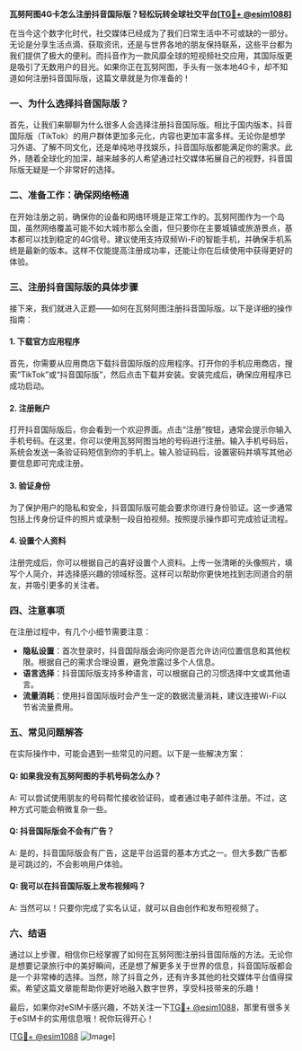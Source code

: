 **瓦努阿图4G卡怎么注册抖音国际版？轻松玩转全球社交平台[[TG💪+ @esim1088](https://t.me/s/esim1088)]**

在当今这个数字化时代，社交媒体已经成为了我们日常生活中不可或缺的一部分。无论是分享生活点滴、获取资讯，还是与世界各地的朋友保持联系，这些平台都为我们提供了极大的便利。而抖音作为一款风靡全球的短视频社交应用，其国际版更是吸引了无数用户的目光。如果你正在瓦努阿图，手头有一张本地4G卡，却不知道如何注册抖音国际版，这篇文章就是为你准备的！

### 一、为什么选择抖音国际版？

首先，让我们来聊聊为什么很多人会选择注册抖音国际版。相比于国内版本，抖音国际版（TikTok）的用户群体更加多元化，内容也更加丰富多样。无论你是想学习外语、了解不同文化，还是单纯地寻找娱乐，抖音国际版都能满足你的需求。此外，随着全球化的加深，越来越多的人希望通过社交媒体拓展自己的视野，抖音国际版无疑是一个非常好的选择。

### 二、准备工作：确保网络畅通

在开始注册之前，确保你的设备和网络环境是正常工作的。瓦努阿图作为一个岛国，虽然网络覆盖可能不如大城市那么全面，但只要你在主要城镇或旅游景点，基本都可以找到稳定的4G信号。建议使用支持双频Wi-Fi的智能手机，并确保手机系统是最新的版本。这样不仅能提高注册成功率，还能让你在后续使用中获得更好的体验。

### 三、注册抖音国际版的具体步骤

接下来，我们就进入正题——如何在瓦努阿图注册抖音国际版。以下是详细的操作指南：

#### 1. 下载官方应用程序

首先，你需要从应用商店下载抖音国际版的应用程序。打开你的手机应用商店，搜索“TikTok”或“抖音国际版”，然后点击下载并安装。安装完成后，确保应用程序已成功启动。

#### 2. 注册账户

打开抖音国际版后，你会看到一个欢迎界面。点击“注册”按钮，通常会提示你输入手机号码。在这里，你可以使用瓦努阿图当地的号码进行注册。输入手机号码后，系统会发送一条验证码短信到你的手机上。输入验证码后，设置密码并填写其他必要信息即可完成注册。

#### 3. 验证身份

为了保护用户的隐私和安全，抖音国际版可能会要求你进行身份验证。这一步通常包括上传身份证件的照片或录制一段自拍视频。按照提示操作即可完成验证流程。

#### 4. 设置个人资料

注册完成后，你可以根据自己的喜好设置个人资料。上传一张清晰的头像照片，填写个人简介，并选择感兴趣的领域标签。这样可以帮助你更快地找到志同道合的朋友，并吸引更多的关注者。

### 四、注意事项

在注册过程中，有几个小细节需要注意：

- **隐私设置**：首次登录时，抖音国际版会询问你是否允许访问位置信息和其他权限。根据自己的需求合理设置，避免泄露过多个人信息。
- **语言选择**：抖音国际版支持多种语言，可以根据自己的习惯选择中文或其他语言。
- **流量消耗**：使用抖音国际版时会产生一定的数据流量消耗，建议连接Wi-Fi以节省流量费用。

### 五、常见问题解答

在实际操作中，可能会遇到一些常见的问题。以下是一些解决方案：

#### Q: 如果我没有瓦努阿图的手机号码怎么办？
A: 可以尝试使用朋友的号码帮忙接收验证码，或者通过电子邮件注册。不过，这种方式可能会稍微复杂一些。

#### Q: 抖音国际版会不会有广告？
A: 是的，抖音国际版会有广告，这是平台运营的基本方式之一。但大多数广告都是可跳过的，不会影响用户体验。

#### Q: 我可以在抖音国际版上发布视频吗？
A: 当然可以！只要你完成了实名认证，就可以自由创作和发布短视频了。

### 六、结语

通过以上步骤，相信你已经掌握了如何在瓦努阿图注册抖音国际版的方法。无论你是想要记录旅行中的美好瞬间，还是想了解更多关于世界的信息，抖音国际版都会是一个非常棒的选择。当然，除了抖音之外，还有许多其他的社交媒体平台值得探索。希望这篇文章能帮助你更好地融入数字世界，享受科技带来的乐趣！

最后，如果你对eSIM卡感兴趣，不妨关注一下[TG💪+ @esim1088](https://t.me/s/esim1088)，那里有很多关于eSIM卡的实用信息哦！祝你玩得开心！

[[TG💪+ @esim1088](https://t.me/s/esim1088) ![Image](https://i.postimg.cc/4NQfJmqS/Snipaste-2025-05-13-00-14-12.png)]